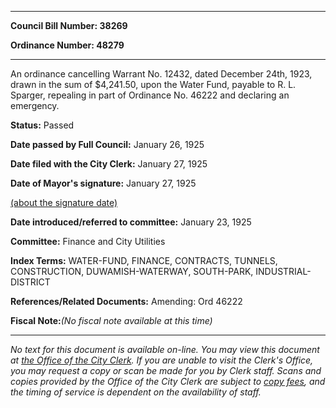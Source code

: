 

********

**Council Bill Number: 38269**
   
**Ordinance Number: 48279**
********

 An ordinance cancelling Warrant No. 12432, dated December 24th, 1923, drawn in the sum of $4,241.50, upon the Water Fund, payable to R. L. Sparger, repealing in part of Ordinance No. 46222 and declaring an emergency.

**Status:** Passed
   
**Date passed by Full Council:** January 26, 1925
   
**Date filed with the City Clerk:** January 27, 1925
   
**Date of Mayor's signature:** January 27, 1925
   
[(about the signature date)](/~public/approvaldate.htm)
   
   
   
**Date introduced/referred to committee:** January 23, 1925
   
**Committee:** Finance and City Utilities
   
   
**Index Terms:** WATER-FUND, FINANCE, CONTRACTS, TUNNELS, CONSTRUCTION, DUWAMISH-WATERWAY, SOUTH-PARK, INDUSTRIAL-DISTRICT

**References/Related Documents:** Amending: Ord 46222

**Fiscal Note:**_(No fiscal note available at this time)_
********

_No text for this document is available on-line. You may view this document at [the Office of the City Clerk](http://www.seattle.gov/leg/clerk/contactUs.htm). If you are unable to visit the Clerk's Office, you may request a copy or scan be made for you by Clerk staff. Scans and copies provided by the Office of the City Clerk are subject to [copy fees](http://clerk.seattle.gov/~public/clerkfees.htm), and the timing of service is dependent on the availability of staff._

